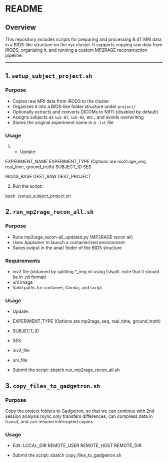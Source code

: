 # README

## Overview

This repository includes scripts for preparing and processing 9.4T MRI data in a BIDS-like structure on the `nyx` cluster. It supports copying raw data from iRODS, organizing it, and running a custom MP2RAGE reconstruction pipeline.

---

## 1. `setup_subject_project.sh`

### Purpose

- Copies raw MRI data from iRODS to the cluster
- Organizes it into a BIDS-like folder structure under `project/`
- Optionally extracts and converts DICOMs to NIfTI (disabled by default)
- Assigns subjects as `sub-01`, `sub-02`, etc., and avoids overwriting
- Stores the original experiment name in a `.txt` file

### Usage

1. - Update:

EXPERIMENT_NAME
EXPERIMENT_TYPE (Options are mp2rage_seq, real_time, ground_truth)
SUBJECT_ID
SES

IRODS_BASE
DEST_RAW
DEST_PROJECT

2. Run the script:

bash
./setup_subject_project.sh


## 2. `run_mp2rage_recon_all.sh`

### Purpose

- Runs mp2rage_recon-all_updated.py (MP2RAGE recon all)
- Uses Apptainer to launch a containerized environment
- Saves output in the anat/ folder of the BIDS structure

### Requirements
- inv2 file (obtained by splitting *_img.nii using fslsplit. note that it should be in .nii format)
- uni image
- Valid paths for container, Conda, and script

### Usage
- Update:

- EXPERIMENT_TYPE (Options are mp2rage_seq, real_time, ground_truth)
- SUBJECT_ID
- SES
- inv2_file
- uni_file


- Submit the script:
sbatch run_mp2rage_recon_all.sh


## 3. `copy_files_to_gadgetron.sh`
### Purpose
Copy the project folders to Gadgetron, so that we can continue with 2nd session analysis
rsync only transfers differences, can compress data in transit, and can resume interrupted copies

### Usage

- Edit:
LOCAL_DIR
REMOTE_USER
REMOTE_HOST
REMOTE_DIR


- Submit the script:
sbatch copy_files_to_gadgetron.sh
